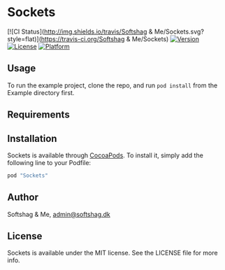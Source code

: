 # Sockets

[![CI Status](http://img.shields.io/travis/Softshag & Me/Sockets.svg?style=flat)](https://travis-ci.org/Softshag & Me/Sockets)
[![Version](https://img.shields.io/cocoapods/v/Sockets.svg?style=flat)](http://cocoapods.org/pods/Sockets)
[![License](https://img.shields.io/cocoapods/l/Sockets.svg?style=flat)](http://cocoapods.org/pods/Sockets)
[![Platform](https://img.shields.io/cocoapods/p/Sockets.svg?style=flat)](http://cocoapods.org/pods/Sockets)

## Usage

To run the example project, clone the repo, and run `pod install` from the Example directory first.

## Requirements

## Installation

Sockets is available through [CocoaPods](http://cocoapods.org). To install
it, simply add the following line to your Podfile:

```ruby
pod "Sockets"
```

## Author

Softshag & Me, admin@softshag.dk

## License

Sockets is available under the MIT license. See the LICENSE file for more info.
